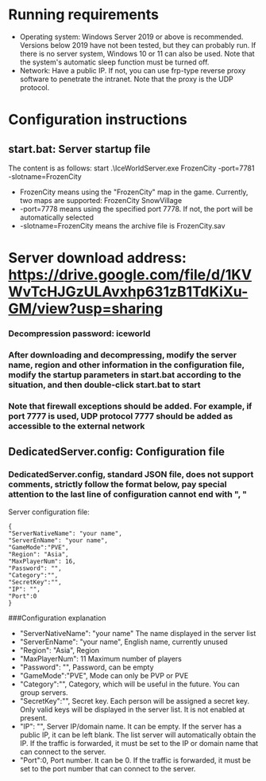 
# Running requirements
- Operating system: Windows Server 2019 or above is recommended. Versions below 2019 have not been tested, but they can probably run. If there is no server system, Windows 10 or 11 can also be used. Note that the system's automatic sleep function must be turned off.
- Network: Have a public IP. If not, you can use frp-type reverse proxy software to penetrate the intranet. Note that the proxy is the UDP protocol.

# Configuration instructions
## start.bat: Server startup file
The content is as follows:
start .\IceWorldServer.exe FrozenCity -port=7781 -slotname=FrozenCity

- FrozenCity means using the "FrozenCity" map in the game. Currently, two maps are supported: FrozenCity SnowVillage
- -port=7778 means using the specified port 7778. If not, the port will be automatically selected
- -slotname=FrozenCity means the archive file is FrozenCity.sav

# Server download address: <a href="https://drive.google.com/file/d/1KVWvTcHJGzULAvxhp631zB1TdKiXu-GM/view?usp=sharing">https://drive.google.com/file/d/1KVWvTcHJGzULAvxhp631zB1TdKiXu-GM/view?usp=sharing</a>

### Decompression password: iceworld
### After downloading and decompressing, modify the server name, region and other information in the configuration file, modify the startup parameters in start.bat according to the situation, and then double-click start.bat to start
### Note that firewall exceptions should be added. For example, if port 7777 is used, UDP protocol 7777 should be added as accessible to the external network

## DedicatedServer.config: Configuration file

### DedicatedServer.config, standard JSON file, does not support comments, strictly follow the format below, pay special attention to the last line of configuration cannot end with ", "
Server configuration file:
```
{
"ServerNativeName": "your name",
"ServerEnName": "your name",
"GameMode":"PVE",
"Region": "Asia",
"MaxPlayerNum": 16,
"Password": "",
"Category":"",
"SecretKey":"",
"IP": "",
"Port":0
}
```
###Configuration explanation
- "ServerNativeName": "your name" The name displayed in the server list
- "ServerEnName": "your name", English name, currently unused
- "Region": "Asia", Region
- "MaxPlayerNum": 11 Maximum number of players
- "Password": "", Password, can be empty
- "GameMode":"PVE", Mode can only be PVP or PVE
- "Category":"", Category, which will be useful in the future. You can group servers.
- "SecretKey":"", Secret key. Each person will be assigned a secret key. Only valid keys will be displayed in the server list. It is not enabled at present.
- "IP": "", Server IP/domain name. It can be empty. If the server has a public IP, it can be left blank. The list server will automatically obtain the IP. If the traffic is forwarded, it must be set to the IP or domain name that can connect to the server.
- "Port":0, Port number. It can be 0. If the traffic is forwarded, it must be set to the port number that can connect to the server.
